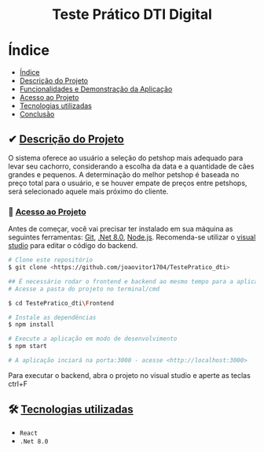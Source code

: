 <h1 align="center"> Teste Prático DTI Digital </h1>

# Índice 
* [Índice](#índice)
* [Descrição do Projeto](#descrição-do-projeto)
* [Funcionalidades e Demonstração da Aplicação](#funcionalidades-e-demonstração-da-aplicação)
* [Acesso ao Projeto](#acesso-ao-projeto)
* [Tecnologias utilizadas](#tecnologias-utilizadas)
* [Conclusão](#conclusão)


## ✔  [Descrição do Projeto](#descrição-do-projeto)
O sistema oferece ao usuário a seleção do petshop mais adequado para levar seu cachorro, considerando a escolha da data e a quantidade de cães grandes e pequenos. A determinação do melhor petshop é baseada no preço total para o usuário, e se houver empate de preços entre petshops, será selecionado aquele mais próximo do cliente.

### 🎲 [Acesso ao Projeto](#Acesso-ao-Projeto)
Antes de começar, você vai precisar ter instalado em sua máquina as seguintes ferramentas:
[Git](https://git-scm.com), [.Net 8.0](https://dotnet.microsoft.com/pt-br/download/dotnet/8.0), [Node.js](https://nodejs.org/en/). 
Recomenda-se utilizar o [visual studio](https://visualstudio.microsoft.com/pt-br/downloads/) para editar o código do backend.
```bash
# Clone este repositório
$ git clone <https://github.com/joaovitor1704/TestePratico_dti>

## É necessário rodar o frontend e backend ao mesmo tempo para a aplicação funcionar. Para iniciar o frontend:
# Acesse a pasta do projeto no terminal/cmd

$ cd TestePratico_dti\Frontend

# Instale as dependências
$ npm install

# Execute a aplicação em modo de desenvolvimento
$ npm start

# A aplicação inciará na porta:3000 - acesse <http://localhost:3000>
```
Para executar o backend, abra o projeto no visual studio e aperte as teclas ctrl+F

## 🛠  [Tecnologias utilizadas](#Tecnologias-utilizadas)
- ``React``
- ``.Net 8.0``
